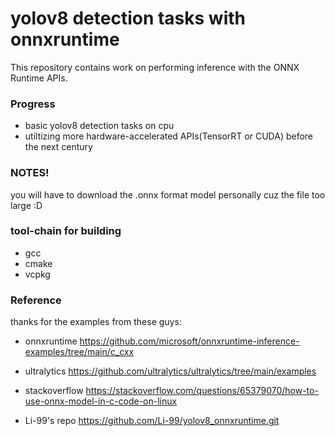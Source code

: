 # yolov8 detection tasks with onnxruntime 
This repository contains work on performing inference with the ONNX Runtime APIs.  

### Progress
- basic yolov8 detection tasks on cpu
- utiltizing more hardware-accelerated APIs(TensorRT or CUDA) before the next century

### NOTES!
you will have to download the .onnx format model personally cuz the file too large :D


### tool-chain for building
- gcc
- cmake
- vcpkg

### Reference
thanks for the examples from these guys:
- onnxruntime https://github.com/microsoft/onnxruntime-inference-examples/tree/main/c_cxx

- ultralytics https://github.com/ultralytics/ultralytics/tree/main/examples

- stackoverflow https://stackoverflow.com/questions/65379070/how-to-use-onnx-model-in-c-code-on-linux

- Li-99's repo https://github.com/Li-99/yolov8_onnxruntime.git
